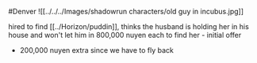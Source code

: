#Denver 
![[../../../Images/shadowrun characters/old guy in incubus.jpg]]

hired to find [[../Horizon/puddin]], 
thinks the husband is holding her in his house and won't let him in
800,000 nuyen each to find her - initial offer
- 200,000 nuyen extra since we have to fly back
